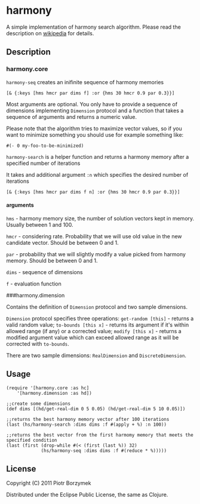 # harmony

A simple implementation of harmony search algorithm. 
Please read the description on [wikipedia](http://en.wikipedia.org/wiki/Harmony_search) for details.

## Description

### harmony.core

`harmony-seq` creates an inifinite sequence of harmony memories

    [& {:keys [hms hmcr par dims f] :or {hms 30 hmcr 0.9 par 0.3}}]

Most arguments are optional. You only have to provide a sequence of dimensions
implementing `Dimension` protocol and a function that takes a sequence of arguments
and returns a numeric value. 

Please note that the algorithm tries to maximize vector values, so if you want to
minimize something you should use for example something like:

    #(- 0 my-foo-to-be-minimized)

`harmony-search` is a helper function and returns a harmony memory after a specified 
number of iterations

It takes and additional argument `:n` which specifies the desired number of iterations

    [& {:keys [hms hmcr par dims f n] :or {hms 30 hmcr 0.9 par 0.3}}]

#### arguments

`hms` - harmony memory size, the number of solution vectors kept in memory. 
Usually between 1 and 100.

`hmcr` - considering rate. Probability that we will use old value in the 
new candidate vector. Should be between 0 and 1.

`par` - probability that we will slightly modify a value picked from harmony memory.
Should be between 0 and 1.

`dims` - sequence of dimensions

`f` - evaluation function

###harmony.dimension

Contains the definition of `Dimension` protocol and two sample dimensions.

`Dimension` protocol specifies three operations: `get-random [this]` - returns a valid random value;
`to-bounds [this x]` - returns its argument if it's within allowed range (if any) or a corrected value;
`modify [this x]` - returns a modified argument value which can exceed allowed range as it will be 
corrected with `to-bounds`.

There are two sample dimensions: `RealDimension` and `DiscreteDimension`.

## Usage

    (require '[harmony.core :as hc]
	    '[harmony.dimension :as hd])

    ;;create some dimensions 
    (def dims [(hd/get-real-dim 0 5 0.05) (hd/get-real-dim 5 10 0.05)])

    ;;returns the best harmony memory vector after 100 iterations
    (last (hs/harmony-search :dims dims :f #(apply + %) :n 100))

    ;;returns the best vector from the first harmomy memory that meets the specified condition
    (last (first (drop-while #(< (first (last %)) 32)
			     (hs/harmony-seq :dims dims :f #(reduce * %)))))

## License

Copyright (C) 2011 Piotr Borzymek

Distributed under the Eclipse Public License, the same as Clojure.
